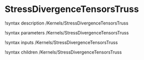 <!-- MOOSE Documentation Stub: Remove this when content is added. -->

# StressDivergenceTensorsTruss

!syntax description /Kernels/StressDivergenceTensorsTruss

!syntax parameters /Kernels/StressDivergenceTensorsTruss

!syntax inputs /Kernels/StressDivergenceTensorsTruss

!syntax children /Kernels/StressDivergenceTensorsTruss
